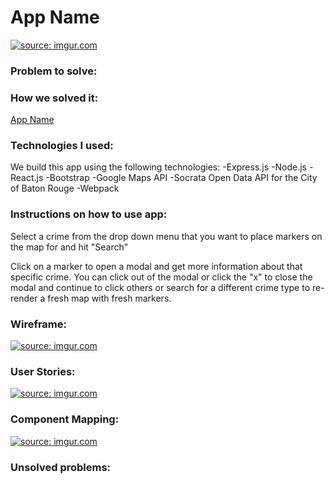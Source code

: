 <h1> App Name </h1>

<a href="http://imgur.com/bwFbzLW"><img src="http://i.imgur.com/bwFbzLW.png" title="source: imgur.com" /></a>

<h3>Problem to solve:</h3> 



<h3>How we solved it:</h3>




<a href="#">App Name</a>

<h3>Technologies I used:</h3>

We build this app using the following technologies:
    -Express.js
    -Node.js
    -React.js 
    -Bootstrap
    -Google Maps API
    -Socrata Open Data API for the City of Baton Rouge
    -Webpack

<h3>Instructions on how to use app:</h3>

Select a crime from the drop down menu that you want to place markers on the map for and hit "Search"

Click on a marker to open a modal and get more information about that specific crime.
You can click out of the modal or click the "x" to close the modal and continue to click others or search for a different crime type to re-render a fresh map with fresh markers.


<h3>Wireframe:</h3>

<a href="http://imgur.com/MhGQA0D"><img src="http://i.imgur.com/MhGQA0D.png" title="source: imgur.com" /></a>

<h3>User Stories:</h3>

<a href="http://imgur.com/8T1f6L6"><img src="http://i.imgur.com/8T1f6L6.jpg" title="source: imgur.com" /></a>

<h3>Component Mapping:</h3> 

<a href="http://imgur.com/0EBCqQB"><img src="http://i.imgur.com/0EBCqQB.jpg" title="source: imgur.com" /></a>

<h3>Unsolved problems:</h3> 
    
<p></p>
<p></p>
<p></p>
    
